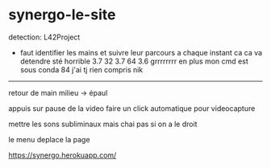 # synergo-le-site

detection: L42Project

- faut identifier les mains et suivre leur parcours a chaque instant ca ca va detendre sté horrible 3.7 32 3.7 64 3.6 grrrrrrrr en plus mon cmd est sous conda 84 j'ai tj rien compris nik

------------------------------------------------




retour de main milieu -> épaul

appuis sur pause de la video faire un click automatique pour videocapture

mettre les sons subliminaux mais chai pas si on a le droit 

le menu deplace la page





https://synergo.herokuapp.com/ 


